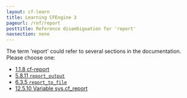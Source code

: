 ```yaml
---
layout: cf-learn
title: Learning CFEngine 3
pageurl: /ref/report
posttitle: Reference disambiguation for 'report'
navsection: none
---
```


The term 'report' could refer to several sections in the documentation. Please choose one:

- [1\.1\.8 cf\-report](https://cfengine.com/manuals/cf3-reference.html#cf-report)
- [5\.8\.11 <code>report\_output</code>](https://cfengine.com/manuals/cf3-reference.html#report_output-in-reporter)
- [6\.3\.5 <code>report\_to\_file</code>](https://cfengine.com/manuals/cf3-reference.html#report_to_file-in-reports)
- [12\.5\.10 Variable sys\.cf\_report](https://cfengine.com/manuals/cf3-reference.html#Variable-sys.cf_report)
